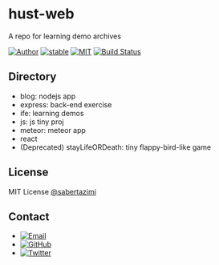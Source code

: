 # hust-web

A repo for learning demo archives

[![Author](https://img.shields.io/badge/author-sabertazimi-lightgrey.svg)](https://github.com/sabertazimi)
[![stable](https://img.shields.io/badge/stability-stable-brightgreen.svg)](https://github.com/sabertazimi/hust-web)
[![MIT](https://img.shields.io/badge/license-mit-brightgreen.svg)](https://raw.githubusercontent.com/sabertazimi/hust-web/master/LICENSE)
[![Build Status](https://travis-ci.org/sabertazimi/hust-web.svg?branch=master)](https://travis-ci.org/sabertazimi/hust-web)

## Directory

-   blog: nodejs app
-   express: back-end exercise
-   ife: learning demos
-   js: js tiny proj
-   meteor: meteor app
-   react
-   (Deprecated) stayLifeORDeath: tiny flappy-bird-like game

## License

MIT License [@sabertazimi](https://github.com/sabertazimi)


## Contact

-   [![Email](https://img.shields.io/badge/mailto-sabertazimi-brightgreen.svg?style=flat-square)](mailto:sabertazimi@gmail.com)
-   [![GitHub](https://img.shields.io/badge/contact-github-000000.svg?style=flat-square)](https://github.com/sabertazimi)
-   [![Twitter](https://img.shields.io/badge/contact-twitter-blue.svg?style=flat-square)](https://twitter.com/sabertazimi)
